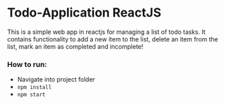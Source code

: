 # Todo-Application ReactJS

This is a simple web app in reactjs for managing a list of todo tasks. It contains functionality to add a new item to the list,
delete an item from the list, mark an item as completed and incomplete!

### How to run:
- Navigate into project folder
- `npm install`
- `npm start`
